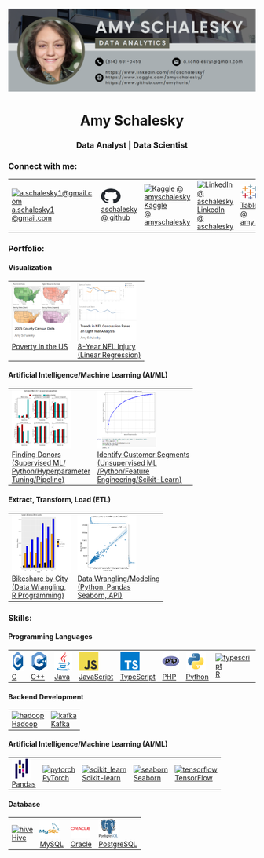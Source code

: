 ![Amy Schalesky, Data Analytics](Banner.png)
<h1 align="center">Amy Schalesky</h1>
<h3 align="center">Data Analyst | Data Scientist</h3>

<h3 align="left">Connect with me:</h3>
<table>
  <tr>
    <td>
      <a href="mailto:a.schalesky1@gmail.com" target="blank">
        <img src="https://upload.wikimedia.org/wikipedia/commons/7/7e/Gmail_icon_%282020%29.svg" alt="a.schalesky1@gmail.com" height="30" width="40" />
        <br>a.schalesky1
        <br>@gmail.com
      </a>
    </td>
    <td>
      <a href="https://github.com/aschalesky" target="blank">
        <img src=/github-mark.svg alt="GitHub @ aschalesky" height="30" width="40">
        <br>aschalesky
        <br>@ github
      </a>
    </td>
    <td>
      <a href="https://kaggle.com/amyschalesky" target="blank">
        <img src="https://raw.githubusercontent.com/rahuldkjain/github-profile-readme-generator/master/src/images/icons/Social/kaggle.svg" alt="Kaggle @ amyschalesky" height="30" width="40">
        <br>Kaggle
        <br>@ amyschalesky
      </a>
    </td>
    <td>
      <a href="https://linkedin.com/in/aschalesky" target="blank">
        <img src="https://raw.githubusercontent.com/rahuldkjain/github-profile-readme-generator/master/src/images/icons/Social/linked-in-alt.svg" alt="LinkedIn @ aschalesky" height="30" width="40"/>
        <br>LinkedIn
        <br>@ aschalesky
      </a>
    </td>
    <td>
      <a href="https://public.tableau.com/app/profile/amy.schalesky/vizzes" target="blank">
        <img src="/tableau-icon-svgrepo-com.svg" alt="Tableau Public @ amy.schalesky" height="30" width="40"/>
        <br>Tableau Public 
        <br>@ amy.schalesky
      </a>
    </td>
  </tr>
</table>

<h3 align="left">Portfolio:</h3>
<h4 align="left">Visualization</h4>
<table>
  <tr>
    <td VALIGN = Top>
      <a href="https://public.tableau.com/app/profile/amy.schalesky/viz/2015CountyCensusData/Dashboard1" target="blank">
        <img src="/Tableau_Poverty_in_the_US.png" alt="Poverty in the US" height="120" width="120">
        <br>Poverty in the US
      </a>
    </td>
    <td VALIGN = Top>
      <a href="https://public.tableau.com/app/profile/amy.schalesky/viz/TrendsinNFLConcussionRatesanEightYearAnalysis_17386674861240/GamevsPracticeComparisons" target="blank">
        <img src="/Tableau_NFL_Injuries.png" alt="8-Year NFL Injury Regression" height="120" width="120">
        <br>8-Year NFL Injury
        <br>(Linear Regression)
      </a>
    </td>
  </tr>
</table>
<h4 align="left">Artificial Intelligence/Machine Learning (AI/ML)</h4>
<table>
  <tr>
    <td VALIGN = Top>
      <a href="https://github.com/aschalesky/Finding_Donors/blob/main/finding_donors.ipynb" target="blank">
        <img src="/Finding_Donors.png" alt="Finding Donors (Supervised Learning in Python)" height="120" width="120">
        <br>Finding Donors
        <br>(Supervised ML/
        <br>Python/Hyperparameter 
        <br>Tuning/Pipeline)
      </a>
    </td>
    <td VALIGN = Top>
      <a href="https://github.com/aschalesky/ML_Arvato_Creating_Customer_Segments/blob/main/Identify_Customer_Segments.ipynb" target="blank">
        <img src="/Identify_Customer_Segments.png" alt="Identify Customer Segments Unsupervised ML, Python, Feature Engineering" height="120" width="120">
        <br>Identify Customer Segments
        <br>(Unsupervised ML
        <br>/Python/Feature
        <br>Engineering/Scikit-Learn)
      </a>
    </td>
  </tr>
</table>
<h4 align="left">Extract, Transform, Load (ETL)</h4>
<table>
  <tr>
    <td VALIGN = Top>
      <a href="https://github.com/aschalesky/R_Programming_Bikeshare" target="blank">
        <img src="/Bikeshare.png" alt="R Programming Bikeshare" height="120" width="120">
        <br>Bikeshare by City
        <br>(Data Wrangling,
        <br>R Programming)
      </a>
    </td>
    <td VALIGN = Top>
      <a href="https://github.com/aschalesky/Data_Wrangling_and_Modeling/blob/main/act_report.ipynb" target="blank">
        <img src="/Wrangling_Modeling.png" alt="Data Wrangling and Data Modeling" height="120" width="120">
        <br>Data Wrangling/Modeling
        <br>(Python, Pandas
        <br>Seaborn, API)
      </a>
    </td>
  </tr>
</table>
<h3 align="left">Skills:</h3>
<h4 align="left">Programming Languages</h4>
<p>
<table>
  <tr>
    <td>
      <a href="https://www.cprogramming.com/" target="_blank" rel="noreferrer">
        <img src="https://raw.githubusercontent.com/devicons/devicon/master/icons/c/c-original.svg" alt="C" width="40" height="40">
        <br>C
      </a>
    </td>
    <td>
      <a href="https://www.w3schools.com/cpp/" target="_blank" rel="noreferrer">
        <img src="https://raw.githubusercontent.com/devicons/devicon/master/icons/cplusplus/cplusplus-original.svg" alt="cplusplus" width="40" height="40">
        <br>C++
      </a>
    </td>
    <td>
      <a href="https://www.java.com" target="_blank" rel="noreferrer">
        <img src="https://raw.githubusercontent.com/devicons/devicon/master/icons/java/java-original.svg" alt="java" width="40" height="40">
        <br>Java
      </a>
    </td>
    <td>
      <a href="https://developer.mozilla.org/en-US/docs/Web/JavaScript" target="_blank" rel="noreferrer">
        <img src="https://raw.githubusercontent.com/devicons/devicon/master/icons/javascript/javascript-original.svg" alt="javascript" width="40" height="40"/>
        <br>JavaScript
      </a>
    </td>
    <td>
      <a href="https://www.typescriptlang.org/" target="_blank" rel="noreferrer">
        <img src="https://raw.githubusercontent.com/devicons/devicon/master/icons/typescript/typescript-original.svg" alt="typescript" width="40" height="40"/>
        <br>TypeScript
      </a>
    </td>
    <td>
      <a href="https://www.php.net" target="_blank" rel="noreferrer">
        <img src="https://raw.githubusercontent.com/devicons/devicon/master/icons/php/php-original.svg" alt="php" width="40" height="40"/>
        <br>PHP
      </a>
    </td>
    <td>
      <a href="https://www.python.org" target="_blank" rel="noreferrer">
        <img src="https://raw.githubusercontent.com/devicons/devicon/master/icons/python/python-original.svg" alt="python" width="40" height="40"/>
        <br>Python
      </a>
    </td>
    <td>
      <a href="https://www.r-project.org/" target="_blank" rel="noreferrer">
        <img src="https://www.r-project.org/logo/Rlogo.svg" alt="typescript" width="40" height="40"/>
        <br>R
      </a>
    </td>
  </tr>
</table>
</p>
<p>
<h4 align="left">Backend Development</h4>
<table>
  <tr>
    <td>
      <a href="https://hadoop.apache.org/" target="_blank" rel="noreferrer">
        <img src="https://www.vectorlogo.zone/logos/apache_hadoop/apache_hadoop-icon.svg" alt="hadoop" width="40" height="40"/>
        <br>Hadoop
      </a>
    </td>
    <td>
      <a href="https://kafka.apache.org/" target="_blank" rel="noreferrer">
        <img src="https://www.vectorlogo.zone/logos/apache_kafka/apache_kafka-icon.svg" alt="kafka" width="40" height="40"/>
        <br>Kafka
      </a>
    </td>
  </tr>
</table>
</p>
<h4 align="left">Artificial Intelligence/Machine Learning (AI/ML)</h4>
<table>
  <tr>
    <td>
      <a href="https://pandas.pydata.org/" target="_blank" rel="noreferrer">
        <img src="https://raw.githubusercontent.com/devicons/devicon/2ae2a900d2f041da66e950e4d48052658d850630/icons/pandas/pandas-original.svg" alt="pandas" width="40" height="40"/>
        <br>Pandas
      </a>
    </td>
    <td>
      <a href="https://pytorch.org/" target="_blank" rel="noreferrer">
        <img src="https://www.vectorlogo.zone/logos/pytorch/pytorch-icon.svg" alt="pytorch" width="40" height="40"/>
        <br>PyTorch
      </a>
    </td>
    <td>
      <a href="https://scikit-learn.org/" target="_blank" rel="noreferrer">
        <img src="https://upload.wikimedia.org/wikipedia/commons/0/05/Scikit_learn_logo_small.svg" alt="scikit_learn" width="40" height="40"/>
        <br>Scikit-learn
      </a>
    </td>
    <td>
      <a href="https://seaborn.pydata.org/" target="_blank" rel="noreferrer">
        <img src="https://seaborn.pydata.org/_images/logo-mark-lightbg.svg" alt="seaborn" width="40" height="40"/>
        <br>Seaborn
      </a>
    </td>
    <td>
      <a href="https://www.tensorflow.org" target="_blank" rel="noreferrer">
        <img src="https://www.vectorlogo.zone/logos/tensorflow/tensorflow-icon.svg" alt="tensorflow" width="40" height="40"/>
        <br>TensorFlow
      </a>
    </td>
  </tr>
</table>
<h4 align="left">Database</h4>
<table>
  <tr>
    <td>
      <a href="https://hive.apache.org/" target="_blank" rel="noreferrer">
        <img src="https://www.vectorlogo.zone/logos/apache_hive/apache_hive-icon.svg" alt="hive" width="40" height="40"/>
        <br>Hive
      </a>
    </td>
    <td>
      <a href="https://www.mysql.com/" target="_blank" rel="noreferrer">
        <img src="https://raw.githubusercontent.com/devicons/devicon/master/icons/mysql/mysql-original-wordmark.svg" alt="mysql" width="40" height="40"/>
        <br>MySQL
      </a>
    </td>
    <td>
      <a href="https://www.oracle.com/" target="_blank" rel="noreferrer">
        <img src="https://raw.githubusercontent.com/devicons/devicon/master/icons/oracle/oracle-original.svg" alt="oracle" width="40" height="40"/>
        <br>Oracle
      </a>
    </td>
    <td>
      <a href="https://www.postgresql.org" target="_blank" rel="noreferrer">
        <img src="https://raw.githubusercontent.com/devicons/devicon/master/icons/postgresql/postgresql-original-wordmark.svg" alt="postgresql" width="40" height="40"/>
        <br>PostgreSQL
      </a>
    </td>
  </tr>
</table>
